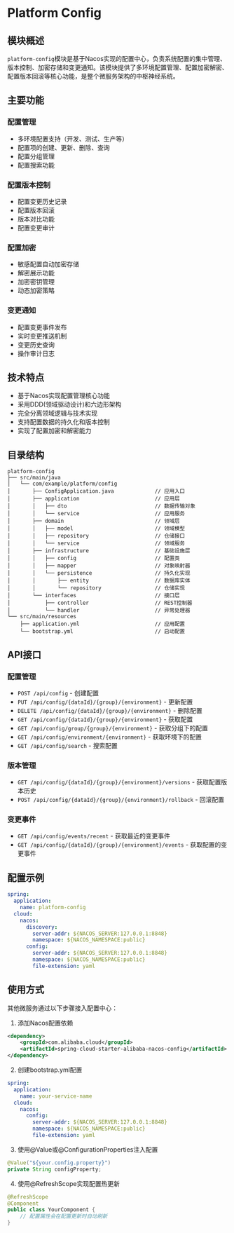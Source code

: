 # Platform Config

## 模块概述
`platform-config`模块是基于Nacos实现的配置中心，负责系统配置的集中管理、版本控制、加密存储和变更通知。该模块提供了多环境配置管理、配置加密解密、配置版本回滚等核心功能，是整个微服务架构的中枢神经系统。

## 主要功能

### 配置管理
- 多环境配置支持（开发、测试、生产等）
- 配置项的创建、更新、删除、查询
- 配置分组管理
- 配置搜索功能

### 配置版本控制
- 配置变更历史记录
- 配置版本回滚
- 版本对比功能
- 配置变更审计

### 配置加密
- 敏感配置自动加密存储
- 解密展示功能
- 加密密钥管理
- 动态加密策略

### 变更通知
- 配置变更事件发布
- 实时变更推送机制
- 变更历史查询
- 操作审计日志

## 技术特点
- 基于Nacos实现配置管理核心功能
- 采用DDD(领域驱动设计)和六边形架构
- 完全分离领域逻辑与技术实现
- 支持配置数据的持久化和版本控制
- 实现了配置加密和解密能力

## 目录结构
```
platform-config
├── src/main/java
│   └── com/example/platform/config
│       ├── ConfigApplication.java             // 应用入口
│       ├── application                        // 应用层
│       │   ├── dto                            // 数据传输对象
│       │   └── service                        // 应用服务
│       ├── domain                             // 领域层
│       │   ├── model                          // 领域模型
│       │   ├── repository                     // 仓储接口
│       │   └── service                        // 领域服务
│       ├── infrastructure                     // 基础设施层
│       │   ├── config                         // 配置类
│       │   ├── mapper                         // 对象映射器
│       │   └── persistence                    // 持久化实现
│       │       ├── entity                     // 数据库实体
│       │       └── repository                 // 仓储实现
│       └── interfaces                         // 接口层
│           ├── controller                     // REST控制器
│           └── handler                        // 异常处理器
└── src/main/resources
    ├── application.yml                        // 应用配置
    └── bootstrap.yml                          // 启动配置
```

## API接口

### 配置管理
- `POST /api/config` - 创建配置
- `PUT /api/config/{dataId}/{group}/{environment}` - 更新配置
- `DELETE /api/config/{dataId}/{group}/{environment}` - 删除配置
- `GET /api/config/{dataId}/{group}/{environment}` - 获取配置
- `GET /api/config/group/{group}/{environment}` - 获取分组下的配置
- `GET /api/config/environment/{environment}` - 获取环境下的配置
- `GET /api/config/search` - 搜索配置

### 版本管理
- `GET /api/config/{dataId}/{group}/{environment}/versions` - 获取配置版本历史
- `POST /api/config/{dataId}/{group}/{environment}/rollback` - 回滚配置

### 变更事件
- `GET /api/config/events/recent` - 获取最近的变更事件
- `GET /api/config/{dataId}/{group}/{environment}/events` - 获取配置的变更事件

## 配置示例

```yaml
spring:
  application:
    name: platform-config
  cloud:
    nacos:
      discovery:
        server-addr: ${NACOS_SERVER:127.0.0.1:8848}
        namespace: ${NACOS_NAMESPACE:public}
      config:
        server-addr: ${NACOS_SERVER:127.0.0.1:8848}
        namespace: ${NACOS_NAMESPACE:public}
        file-extension: yaml
```

## 使用方式
其他微服务通过以下步骤接入配置中心：

1. 添加Nacos配置依赖
```xml
<dependency>
    <groupId>com.alibaba.cloud</groupId>
    <artifactId>spring-cloud-starter-alibaba-nacos-config</artifactId>
</dependency>
```

2. 创建bootstrap.yml配置
```yaml
spring:
  application:
    name: your-service-name
  cloud:
    nacos:
      config:
        server-addr: ${NACOS_SERVER:127.0.0.1:8848}
        namespace: ${NACOS_NAMESPACE:public}
        file-extension: yaml
```

3. 使用@Value或@ConfigurationProperties注入配置
```java
@Value("${your.config.property}")
private String configProperty;
```

4. 使用@RefreshScope实现配置热更新
```java
@RefreshScope
@Component
public class YourComponent {
    // 配置属性会在配置更新时自动刷新
}
```
